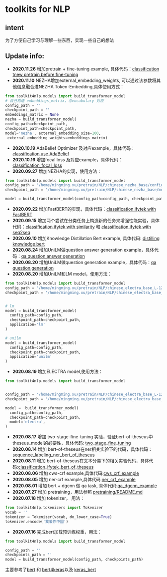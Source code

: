 # toolkits for NLP

## intent
 为了方便自己学习与理解一些东西，实现一些自己的想法

## Update info:
  - <strong>2020.11.26</strong> 增加pretrain + fine-tuning example, 具体代码：<a href='https://github.com/xv44586/toolkit4nlp/blob/master/examples/classification_tnews_pretrain_before_finetuning.py'>classification tnew pretrain before fine-tuning</a>
  - <strong>2020.11.10</strong> NEZHA增加external_embedding_weights, 可以通过该参数将其他信息融合进NEZHA Token-Embedding,具体使用方式：
  ```python
  from toolkit4nlp.models import build_transformer_model
  # 自己构造 embeddings_matrix，与vocabulary 对应
  config_path = ''
  checkpoint_path = ''
  embeddings_matrix = None
  nezha = build_transformer_model(
  config_path=checkpoint_path,
  checkpoint_path=checkpoint_path, 
  model='nezha', external_embedding_size=100,
   external_embedding_weights=embeddings_matrix)
```
  - <strong>2020.10.19</strong> AdaBelief Optimizer 及对应example，具体代码：<a href='https://github.com/xv44586/toolkit4nlp/blob/master/examples/classification_adabelief.py'>classification use AdaBelief</a>
  - <strong>2020.10.16</strong> 增加focal loss 及对应example，具体代码：<a href='https://github.com/xv44586/toolkit4nlp/blob/master/examples/classification_focal_loss.py'>classification_focal_loss</a>
  - <strong>2020.09.27</strong> 增加NEZHA的实现，使用方法：
  ```python
from toolkit4nlp.models import build_transformer_model
config_path = '/home/mingming.xu/pretrain/NLP/chinese_nezha_base/config.json'
checkpoint_path = '/home/mingming.xu/pretrain/NLP/chinese_nezha_base/model_base.ckpt'

model = build_transformer_model(config_path=config_path, checkpoint_path=checkpoint_path, model='nezha')
```
  - <strong>2020.09.22</strong> 增加FastBERT的实现，具体代码：<a href='https://github.com/xv44586/toolkit4nlp/blob/master/examples/classification_ifytek_fastbert.py'>classification ifytek with FastBERT</a>
  - <strong>2020.09.15</strong> 增加两个尝试在分类任务上构造新的任务来增强性能实验，具体代码：<a href='https://github.com/xv44586/toolkit4nlp/blob/master/examples/classification_ifytek_with_similarity.py'>classification ifytek with similarity</a> 和 <a href='https://github.com/xv44586/toolkit4nlp/blob/master/examples/classification_ifytek_auxiliary_seq2seq_task.py'>classification ifytek with seq2seq</a>
  - <strong>2020.09.10</strong> 增加Knowledge Distillation Bert example, 具体代码: <a href='https://github.com/xv44586/toolkit4nlp/blob/master/examples/distilling_knowledge_bert.py'>distilling knowledge bert</a>
  - <strong>2020.08.24</strong> 增加UniLM做question answer generation example，具体代码：<a href="https://github.com/xv44586/toolkit4nlp/blob/master/examples/qa_question_answer_generation_seq2seq.py">qa question answer generation</a>
  - <strong>2020.08.20</strong> 增加UniLM做question generation example，具体代码：<a href="https://github.com/xv44586/toolkit4nlp/blob/master/examples/qa_question_generation_seq2seq.py">qa question generation</a>
  - <strong>2020.08.20</strong> 增加UniLM和LM model，使用方法：
  ```python
from toolkit4nlp.models import build_transformer_model
config_path = '/home/mingming.xu/pretrain/NLP/chinese_electra_base_L-12_H-768_A-12/config.json'
checkpoint_path = '/home/mingming.xu/pretrain/NLP/chinese_electra_base_L-12_H-768_A-12/electra_base.ckpt'


# lm
model = build_transformer_model(
    config_path=config_path,
    checkpoint_path=checkpoint_path,
    application='lm'
)

# unilm
model = build_transformer_model(
    config_path=config_path,
    checkpoint_path=checkpoint_path,
    application='unilm'
)

```
  - <strong>2020.08.19</strong> 增加ELECTRA model,使用方法：
  ```python
from toolkit4nlp.models import build_transformer_model


config_path = '/home/mingming.xu/pretrain/NLP/chinese_electra_base_L-12_H-768_A-12/config.json'
checkpoint_path = '/home/mingming.xu/pretrain/NLP/chinese_electra_base_L-12_H-768_A-12/electra_base.ckpt'

model =  build_transformer_model(
    config_path=config_path,
    checkpoint_path=checkpoint_path,
    model='electra',
)

```
  - <strong>2020.08.17</strong> 增加 two-stage-fine-tuning 实验，验证bert-of-theseus中theseus_model的必要性，具体代码: <a href="https://github.com/xv44586/toolkit4nlp/blob/master/examples/two_stage_fine_tuning.py">two_stage_fine_tuning</a>
  - <strong>2020.08.14</strong> 增加 bert-of-theseus在ner相关实验下的代码，具体代码：<a href="https://github.com/xv44586/toolkit4nlp/blob/master/examples/sequence_labeling_ner_bert_of_theseus.py">sequence_labeling_ner_bert_of_theseus</a>
  - <strong>2020.08.11</strong> 增加 bert-of-theseus在文本分类下的相关实验代码，具体代码:<a href="https://github.com/xv44586/toolkit4nlp/blob/master/examples/classification_ifytek_bert_of_theseus.py">classification_ifytek_bert_of_theseus</a> 
  - <strong>2020.08.06</strong> 增加 cws-crf example,具体代码:<a href="https://github.com/xv44586/toolkit4nlp/blob/master/examples/sequence_labeling_cws_crf.py">cws_crf_example</a>
  - <strong>2020.08.05</strong> 增加 ner-crf example,具体代码:<a href="https://github.com/xv44586/toolkit4nlp/blob/master/examples/sequence_labeling_ner_crf.py">ner_crf_example</a>
  - <strong>2020.08.01</strong> 增加 bert + dgcnn 做 qa task, 具体代码:<a href="https://github.com/xv44586/toolkit4nlp/blob/master/examples/qa_dgcnn_example.py">qa_dgcnn_example</a>
  - <strong>2020.07.27</strong> 增加 pretraining，用法参照 <a href="https://github.com/xv44586/toolkit4nlp/blob/master/pretraining/README.md">pretraining/README.md</a>
  - <strong>2020.07.18</strong> 增加 tokenizer， 用法：
  ```python
from toolkit4nlp.tokenizers import Tokenizer
vocab = ''
tokenizer = Tokenizer(vocab, do_lower_case=True)
tokenizer.encode('我爱你中国')    
```
  - <strong>2020.07.16</strong>  完成bert加载预训练权重，用法：
  ```python
from toolkit4nlp.models import build_transformer_model

config_path = ''
checkpoints_path = ''
model = build_transformer_model(config_path, checkpoints_path)
  ```
  
  主要参考了<a href='https://github.com/google-research/bert.git'>bert</a> 和
  <a href='https://github.com/bojone/bert4keras.git'>bert4keras</a>以及
  <a href='https://github.com/CyberZHG/keras-bert'>keras_bert</a>
